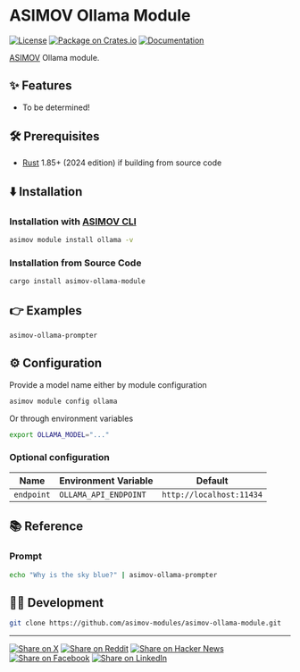 # ASIMOV Ollama Module

[![License](https://img.shields.io/badge/license-Public%20Domain-blue.svg)](https://unlicense.org)
[![Package on Crates.io](https://img.shields.io/crates/v/asimov-ollama-module)](https://crates.io/crates/asimov-ollama-module)
[![Documentation](https://docs.rs/asimov-ollama-module/badge.svg)](https://docs.rs/asimov-ollama-module)

[ASIMOV] Ollama module.

## ✨ Features

- To be determined!

## 🛠️ Prerequisites

- [Rust] 1.85+ (2024 edition) if building from source code

## ⬇️ Installation

### Installation with [ASIMOV CLI]

```bash
asimov module install ollama -v
```

### Installation from Source Code

```bash
cargo install asimov-ollama-module
```

## 👉 Examples

```bash
asimov-ollama-prompter
```

## ⚙ Configuration

Provide a model name either by module configuration

```bash
asimov module config ollama
```

Or through environment variables

```bash
export OLLAMA_MODEL="..."
```

### Optional configuration

| Name       | Environment Variable  | Default                  |
| ---------- | --------------------- | ------------------------ |
| `endpoint` | `OLLAMA_API_ENDPOINT` | `http://localhost:11434` |

## 📚 Reference

### Prompt

```bash
echo "Why is the sky blue?" | asimov-ollama-prompter
```

## 👨‍💻 Development

```bash
git clone https://github.com/asimov-modules/asimov-ollama-module.git
```

---

[![Share on X](https://img.shields.io/badge/share%20on-x-03A9F4?logo=x)](https://x.com/intent/post?url=https://github.com/asimov-modules/asimov-ollama-module&text=asimov-ollama-module)
[![Share on Reddit](https://img.shields.io/badge/share%20on-reddit-red?logo=reddit)](https://reddit.com/submit?url=https://github.com/asimov-modules/asimov-ollama-module&title=asimov-ollama-module)
[![Share on Hacker News](https://img.shields.io/badge/share%20on-hn-orange?logo=ycombinator)](https://news.ycombinator.com/submitlink?u=https://github.com/asimov-modules/asimov-ollama-module&t=asimov-ollama-module)
[![Share on Facebook](https://img.shields.io/badge/share%20on-fb-1976D2?logo=facebook)](https://www.facebook.com/sharer/sharer.php?u=https://github.com/asimov-modules/asimov-ollama-module)
[![Share on LinkedIn](https://img.shields.io/badge/share%20on-linkedin-3949AB?logo=linkedin)](https://www.linkedin.com/sharing/share-offsite/?url=https://github.com/asimov-modules/asimov-ollama-module)

[ASIMOV]: https://asimov.sh
[ASIMOV CLI]: https://cli.asimov.sh
[JSON-LD]: https://json-ld.org
[KNOW]: https://know.dev
[RDF]: https://www.w3.org/TR/rdf12-primer/
[Rust]: https://rust-lang.org
